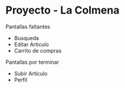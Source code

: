 # Proyecto - La Colmena
Pantallas faltantes
* Busqueda
* Editar Articulo
* Carrito de compras

Pantallas por terminar
* Subir Articulo
* Perfil
